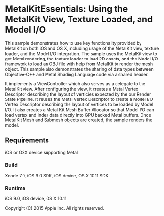 # MetalKitEssentials: Using the MetalKit View, Texture Loaded, and Model I/O

This sample demonstrates how to use key functionality provided by MetalKit on both iOS and OS X, including usage of the MetalKit view, texture loader, and the Model I/O integration. The sample uses the MetalKit view to get Metal rendering, the texture loader to load 2D assets, and the Model I/O framework to load an OBJ file with help from MetalKit to render the mesh object. This sample also demonstrates the sharing of data types between Objective-C++ and Metal Shading Language code via a shared header.

It implements a ViewController which also serves as a delegate to the MetalKit view.  After configuring the view, it creates a Metal Vertex Descriptor describing the layout of verticies expected by the our Render State Pipeline.  It reuses the Metal Vertex Descriptor to create a Model I/O Vertex Descriptor describing the layout of vertices to be loaded by Model I/O.  It also creates a Metal Kit Mesh Buffer Allocator so that Model I/O can load vertex and index data directly into GPU backed Metal buffers.  Once MetalKit Mesh and Submesh objects are created, the sample renders the model.

## Requirements
iOS or OSX device supporting Metal

### Build

Xcode 7.0, iOS 9.0 SDK, iOS device, OS X 10.11 SDK

### Runtime

iOS 9.0, iOS device, OS X 10.11

Copyright (C) 2015 Apple Inc. All rights reserved.
